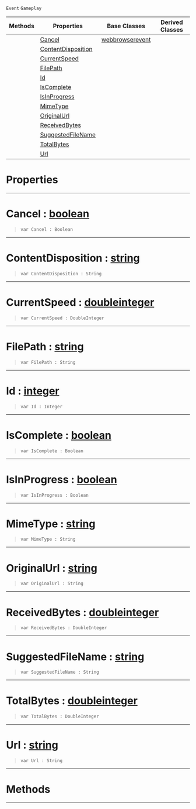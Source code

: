  `Event` `Gameplay`



|Methods|Properties|Base Classes|Derived Classes|
|---|---|---|---|
| |[Cancel](webbrowserdownloadevent.md#cancel-zilch-engine-docum)|[webbrowserevent](webbrowserevent.md)| |
| |[ContentDisposition](webbrowserdownloadevent.md#contentdisposition-zero)| | |
| |[CurrentSpeed](webbrowserdownloadevent.md#currentspeed-zilch-engine)| | |
| |[FilePath](webbrowserdownloadevent.md#filepath-zilch-engine-doc)| | |
| |[Id](webbrowserdownloadevent.md#id-zilch-engine-documenta)| | |
| |[IsComplete](webbrowserdownloadevent.md#iscomplete-zilch-engine-d)| | |
| |[IsInProgress](webbrowserdownloadevent.md#isinprogress-zilch-engine)| | |
| |[MimeType](webbrowserdownloadevent.md#mimetype-zilch-engine-doc)| | |
| |[OriginalUrl](webbrowserdownloadevent.md#originalurl-zilch-engine)| | |
| |[ReceivedBytes](webbrowserdownloadevent.md#receivedbytes-zilch-engin)| | |
| |[SuggestedFileName](webbrowserdownloadevent.md#suggestedfilename-zilch-e)| | |
| |[TotalBytes](webbrowserdownloadevent.md#totalbytes-zilch-engine-d)| | |
| |[Url](webbrowserdownloadevent.md#url-zilch-engine-document)| | |


 #  Properties


---  
 #  Cancel : [boolean](../nada_base_types/boolean.md)

> 
> ```TS:Nada
> var Cancel : Boolean


---  
 #  ContentDisposition : [string](../nada_base_types/string.md)

> 
> ```TS:Nada
> var ContentDisposition : String


---  
 #  CurrentSpeed : [doubleinteger](../nada_base_types/doubleinteger.md)

> 
> ```TS:Nada
> var CurrentSpeed : DoubleInteger


---  
 #  FilePath : [string](../nada_base_types/string.md)

> 
> ```TS:Nada
> var FilePath : String


---  
 #  Id : [integer](../nada_base_types/integer.md)

> 
> ```TS:Nada
> var Id : Integer


---  
 #  IsComplete : [boolean](../nada_base_types/boolean.md)

> 
> ```TS:Nada
> var IsComplete : Boolean


---  
 #  IsInProgress : [boolean](../nada_base_types/boolean.md)

> 
> ```TS:Nada
> var IsInProgress : Boolean


---  
 #  MimeType : [string](../nada_base_types/string.md)

> 
> ```TS:Nada
> var MimeType : String


---  
 #  OriginalUrl : [string](../nada_base_types/string.md)

> 
> ```TS:Nada
> var OriginalUrl : String


---  
 #  ReceivedBytes : [doubleinteger](../nada_base_types/doubleinteger.md)

> 
> ```TS:Nada
> var ReceivedBytes : DoubleInteger


---  
 #  SuggestedFileName : [string](../nada_base_types/string.md)

> 
> ```TS:Nada
> var SuggestedFileName : String


---  
 #  TotalBytes : [doubleinteger](../nada_base_types/doubleinteger.md)

> 
> ```TS:Nada
> var TotalBytes : DoubleInteger


---  
 #  Url : [string](../nada_base_types/string.md)

> 
> ```TS:Nada
> var Url : String


---  
 #  Methods


---  
 

 